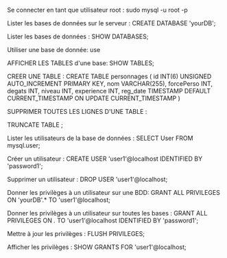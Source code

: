 Se connecter en tant que utilisateur root :
sudo mysql -u root -p

Lister les bases de données sur le serveur :
CREATE DATABASE 'yourDB';

Lister les bases de données :
SHOW DATABASES;

Utiliser une base de donnée:
use <databasename>

AFFICHER LES TABLES d'une base:
SHOW TABLES;

CREER UNE TABLE :
CREATE TABLE personnages (
id INT(6) UNSIGNED AUTO_INCREMENT PRIMARY KEY,
nom VARCHAR(255),
forcePerso INT,
degats INT,
niveau INT,
experience INT,
reg_date TIMESTAMP DEFAULT CURRENT_TIMESTAMP ON UPDATE CURRENT_TIMESTAMP
)

SUPPRIMER TOUTES LES LIGNES D'UNE TABLE :

TRUNCATE TABLE <databasename>;

Lister les utilisateurs de la base de données :
SELECT User FROM mysql.user;

Créer un utilisateur :
CREATE USER 'user1'@localhost IDENTIFIED BY 'password1';

Supprimer un utilisateur :
DROP USER 'user1'@localhost;

Donner les privilèges  à un utilisateur sur une BDD:
GRANT ALL PRIVILEGES ON 'yourDB'.* TO 'user1'@localhost;

Donner les privilèges à un utilisateur sur toutes les bases :
GRANT ALL PRIVILEGES ON *.* TO 'user1'@localhost IDENTIFIED BY 'password1';

Mettre à jour les privilèges :
FLUSH PRIVILEGES;

Afficher les privilèges :
SHOW GRANTS FOR 'user1'@localhost;
